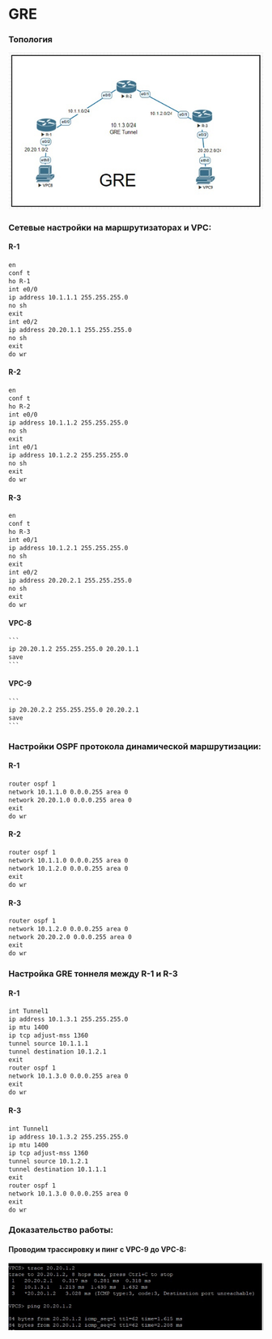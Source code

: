 # GRE

### Топология

![Топология](https://github.com/ozorolol/web/blob/master/img/gre1.png)

### Сетевые настройки на маршрутизаторах и VPC:
#### R-1
  ```
  en
  conf t
  ho R-1
  int e0/0
  ip address 10.1.1.1 255.255.255.0
  no sh
  exit
  int e0/2
  ip address 20.20.1.1 255.255.255.0
  no sh
  exit
  do wr
  ```
#### R-2
  ```
  en
  conf t
  ho R-2
  int e0/0
  ip address 10.1.1.2 255.255.255.0
  no sh
  exit
  int e0/1
  ip address 10.1.2.2 255.255.255.0
  no sh
  exit
  do wr
  ```
#### R-3
  ```
  en
  conf t
  ho R-3
  int e0/1
  ip address 10.1.2.1 255.255.255.0
  no sh
  exit
  int e0/2
  ip address 20.20.2.1 255.255.255.0
  no sh
  exit
  do wr
  ```
#### VPC-8
    ```
    ip 20.20.1.2 255.255.255.0 20.20.1.1
    save
    ```
#### VPC-9
    ```
    ip 20.20.2.2 255.255.255.0 20.20.2.1
    save
    ```
### Настройки OSPF протокола динамической маршрутизации:
#### R-1
  ```
  router ospf 1
  network 10.1.1.0 0.0.0.255 area 0
  network 20.20.1.0 0.0.0.255 area 0
  exit
  do wr
  ```
#### R-2
  ```
  router ospf 1
  network 10.1.1.0 0.0.0.255 area 0
  network 10.1.2.0 0.0.0.255 area 0
  exit  
  do wr
  ```
#### R-3
  ```
  router ospf 1
  network 10.1.2.0 0.0.0.255 area 0
  network 20.20.2.0 0.0.0.255 area 0
  exit
  do wr
  ```  
### Настройка GRE тоннеля между R-1 и R-3
#### R-1
  ```
  int Tunnel1
  ip address 10.1.3.1 255.255.255.0
  ip mtu 1400
  ip tcp adjust-mss 1360
  tunnel source 10.1.1.1
  tunnel destination 10.1.2.1
  exit
  router ospf 1
  network 10.1.3.0 0.0.0.255 area 0
  exit
  do wr
  ```
#### R-3
  ```
  int Tunnel1
  ip address 10.1.3.2 255.255.255.0
  ip mtu 1400
  ip tcp adjust-mss 1360
  tunnel source 10.1.2.1
  tunnel destination 10.1.1.1
  exit
  router ospf 1
  network 10.1.3.0 0.0.0.255 area 0
  exit
  do wr
  ```
### Доказательство работы:
#### Проводим трассировку и пинг с VPC-9 до VPC-8:
![Ping/Trace](https://github.com/ozorolol/web/blob/master/img/gre2.png)
  
